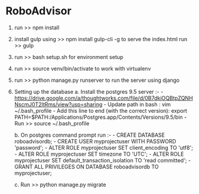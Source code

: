 # RoboAdvisor

1. run >> npm install

2.  install gulp using >>  npm install gulp-cli -g
    to serve the index.html run >> gulp 

3. run >> bash setup.sh 
   for environment setup
   
4. run >> source venv/bin/activate to work with virtualenv

5. run >> python manage.py runserver
    to run the server using django
    
6. Setting up the database
    a. Install the postgres 9.5 server :-
        - https://drive.google.com/a/thoughtworks.com/file/d/0B7dkiOQBtpZQNHNscmJ0T2ltRms/view?usp=sharing
        - Update path in bash : vim ~/.bash_profile
        - Add this line to end (with the correct version): export PATH=$PATH:/Applications/Postgres.app/Contents/Versions/9.5/bin
        - Run >> source  ~/.bash_profile

    b. On postgres command prompt run :- 
           - CREATE DATABASE roboadvisordb;
           - CREATE USER myprojectuser WITH PASSWORD 'password';
           - ALTER ROLE myprojectuser SET client_encoding TO 'utf8';
           - ALTER ROLE myprojectuser SET timezone TO 'UTC';
           - ALTER ROLE myprojectuser SET default_transaction_isolation TO 'read committed';
           - GRANT ALL PRIVILEGES ON DATABASE roboadvisordb TO myprojectuser;
    
    c. Run >> python manage.py migrate